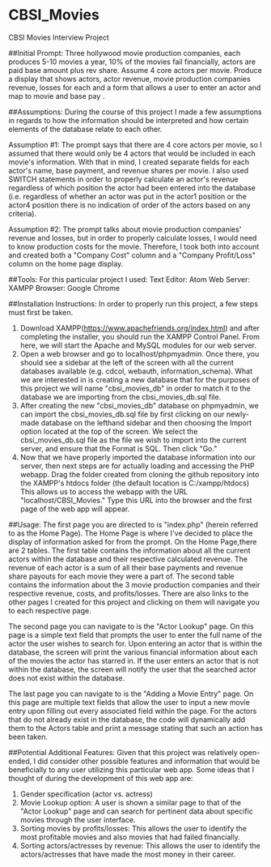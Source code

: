 # CBSI_Movies
CBSI Movies Interview Project

##Initial Prompt:
Three hollywood movie production companies, each produces 5-10 movies a year, 10% of the movies fail financially, actors are paid base amount plus rev share. Assume 4 core actors per movie. Produce a display that shows actors, actor revenue, movie production companies revenue, losses for each and a form that allows a user to enter an actor and map to movie and base pay .

##Assumptions:
During the course of this project I made a few assumptions in regards to how the information should be interpreted and how certain elements of the database relate to each other.

Assumption #1:
The prompt says that there are 4 core actors per movie, so I assumed that there would only be 4 actors that would be included in each movie's information. With that in mind, I created separate fields for each actor's name, base payment, and revenue shares per movie. I also used SWITCH statements in order to properly calculate an actor's revenue regardless of which position the actor had been entered into the database (i.e. regardless of whether an actor was put in the actor1 position or the actor4 position there is no indication of order of the actors based on any criteria).

Assumption #2:
The prompt talks about movie production companies' revenue and losses, but in order to properly calculate losses, I would need to know production costs for the movie. Therefore, I took both into account and created both a "Company Cost" column and a "Company Profit/Loss" column on the home page display.

##Tools:
For this particular project I used:
Text Editor: Atom
Web Server: XAMPP
Browser: Google Chrome

##Installation Instructions:
In order to properly run this project, a few steps must first be taken.
1. Download XAMPP(https://www.apachefriends.org/index.html) and after completing the installer, you should run the XAMPP Control Panel. From here, we will start the Apache and MySQL modules for our web server.
2. Open a web browser and go to localhost/phpmyadmin. Once there, you should see a sidebar at the left of the screen with all the current databases available (e.g. cdcol, webauth, information_schema). What we are interested in is creating a new database that for the purposes of this project we will name "cbsi_movies_db" in order to match it to the database we are importing from the cbsi_movies_db.sql file.
3. After creating the new "cbsi_movies_db" database on phpmyadmin, we can import the cbsi_movies_db.sql file by first clicking on our newly-made database on the lefthand sidebar and then choosing the Import option located at the top of the screen. We select the cbsi_movies_db.sql file as the file we wish to import into the current server, and ensure that the Format is SQL. Then click "Go."
4. Now that we have properly imported the database information into our server, then next steps are for actually loading and accessing the PHP webapp. Drag the folder created from cloning the github repository into the XAMPP's htdocs folder (the default location is C:/xampp/htdocs) This allows us to access the webapp with the URL "localhost/CBSI_Movies." Type this URL into the browser and the first page of the web app will appear.

##Usage:
The first page you are directed to is "index.php" (herein referred to as the Home Page). The Home Page is where I've decided to place the display of information asked for from the prompt. On the Home Page,there are 2 tables. The first table contains the information about all the current actors within the database and their respective calculated revenue. The revenue of each actor is a sum of all their base payments and revenue share payouts for each movie they were a part of. The second table contains the information about the 3 movie production companies and their respective revenue, costs, and profits/losses. There are also links to the other pages I created for this project and clicking on them will navigate you to each respective page.

The second page you can navigate to is the "Actor Lookup" page. On this page is a simple text field that prompts the user to enter the full name of the actor the user wishes to search for. Upon entering an actor that is within the database, the screen will print the various financial information about each of the movies the actor has starred in. If the user enters an actor that is not within the database, the screen will notify the user that the searched actor does not exist within the database.

The last page you can navigate to is the "Adding a Movie Entry" page. On this page are multiple text fields that allow the user to input a new movie entry upon filling out every associated field within the page. For the actors that do not already exist in the database, the code will dynamically add them to the Actors table and print a message stating that such an action has been taken.

##Potential Additional Features:
Given that this project was relatively open-ended, I did consider other possible features and information that would be beneficially to any user utilizing this particular web app. Some ideas that I thought of during the development of this web app are:

1. Gender specification (actor vs. actress)
2. Movie Lookup option: A user is shown a similar page to that of the "Actor Lookup" page and can search for pertinent data about specific movies through the user interface.
3. Sorting movies by profits/losses: This allows the user to identify the most profitable movies and also movies that had failed financially.
4. Sorting actors/actresses by revenue: This allows the user to identify the actors/actresses that have made the most money in their career.
